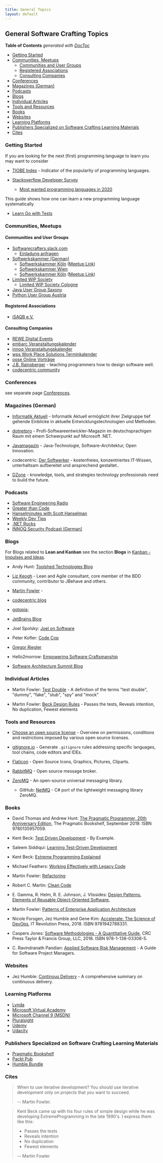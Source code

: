 ```yaml
---
title: General Topics
layout: default
---
```


## General Software Crafting Topics

<!-- START doctoc generated TOC please keep comment here to allow auto update -->
<!-- DON'T EDIT THIS SECTION, INSTEAD RE-RUN doctoc TO UPDATE -->
**Table of Contents**  *generated with [DocToc](https://github.com/thlorenz/doctoc)*

- [Getting Started](#getting-started)
- [Communities, Meetups](#communities-meetups)
  - [Communities and User Groups](#communities-and-user-groups)
  - [Registered Associations](#registered-associations)
  - [Consulting Companies](#consulting-companies)
- [Conferences](#conferences)
- [Magazines (German)](#magazines-german)
- [Podcasts](#podcasts)
- [Blogs](#blogs)
- [Individual Articles](#individual-articles)
- [Tools and Resources](#tools-and-resources)
- [Books](#books)
- [Websites](#websites)
- [Learning Platforms](#learning-platforms)
- [Publishers Specialized on Software Crafting Learning Materials](#publishers-specialized-on-software-crafting-learning-materials)
- [Cites](#cites)

<!-- END doctoc generated TOC please keep comment here to allow auto update -->

### Getting Started

If you are looking for the next (first) programming language to learn you may want to consider

- [TIOBE Index](https://www.tiobe.com/tiobe-index/) - Indicator of the popularity of programming languages.

- [Stackoverflow Developer Survey](https://insights.stackoverflow.com/survey/)
  - [Most wanted programming languages in 2020](https://insights.stackoverflow.com/survey/2020#technology-most-loved-dreaded-and-wanted-languages-wanted)

This guide shows how one can learn a new programming language systematically

- [Learn Go with Tests](https://github.com/quii/learn-go-with-tests)

### Communities, Meetups

#### Communities and User Groups

- [Softwarecrafters.slack.com](https://softwarecrafters.slack.com/)
  - [Einladung anfragen](http://slack.softwarecraftsmanship.org/)
- [Softwerkskammer (German)](https://www.softwerkskammer.org/)
  - [Softwerkskammer Köln](https://www.softwerkskammer.org/groups/cologne) ([Meetup Link](https://www.meetup.com/de-DE/Softwerkskammer-Koln/))
  - [Softwerkskammer Wien](https://www.softwerkskammer.org/groups/wien)
  - [Softwerkskammer Köln](https://www.softwerkskammer.org/groups/chemnitz) ([Meetup Link](https://www.meetup.com/de-DE/Softwerkskammer-Chemnitz/))
- [Limited WIP Society](https://www.limitedwip.org/)
  - [Limited WIP Society Cologne](https://lwscologne.wordpress.com/)
- [Java User Group Saxony](https://jugsaxony.org/)
- [Python User Group Austria](https://www.meetup.com/de-DE/PYUGAT/)

#### Registered Associations

- [iSAQB e.V.](https://www.facebook.com/iSAQB.org)

#### Consulting Companies

- [REWE Digital Events](https://www.meetup.com/REWE-Digital-Events-Cologne/events/)
- [embarc Veranstaltungskalender](https://blog.embarc.de/termin/)
- [innoq Veranstaltungskalender](https://www.innoq.com/de/upcoming/)
- [wps Work Place Solutions Terminkalender](https://www.wps.de/category/aktuelles_events/termine/)
- [oose Online Vorträge](https://www.oose.de/online-vortraege/)
- [J.B. Rainsberger](https://www.jbrains.ca/) - teaching programmers how to design software well. 
- [codecentric community](https://www.codecentric.de/aktuelles/community)

### Conferences

see separate page [Conferences](conferences.html).

### Magazines (German)

- [Informatik Aktuell](https://www.informatik-aktuell.de/index.php) - Informatik Aktuell ermöglicht ihrer Zielgruppe tief gehende Einblicke in aktuelle Entwicklungstechnologien und Methoden.

- [dotnetpro](https://www.dotnetpro.de/) - Profi-Softwareentwickler-Magazin im deutschsprachigen Raum mit einem Schwerpunkt auf Microsoft .NET.

- [Javamagazin](https://kiosk.entwickler.de/java-magazin/) - Java-Technologie, Software-Architektur, Open Innovation.

- codecentric: [Der Softwerker](https://www.codecentric.de/wissen/softwerker) - kostenfreies, konzentriertes IT-Wissen, unterhaltsam aufbereitet und ansprechend gestaltet..

- [DZone](https://dzone.com) - knowledge, tools, and strategies technology professionals need to build the future.

### Podcasts

- [Software Engineering Radio](https://www.se-radio.net/category/episodes/)
- [Greater than Code](https://www.greaterthancode.com/)
- [Hanselminutes with Scott Hanselman](https://www.hanselminutes.com/)
- [Weekly Dev Tips](https://www.weeklydevtips.com/)
- [.NET Rocks](https://dotnetrocks.com/)
- [INNOQ Security Podcast (German)](https://www.innoq.com/en/security-podcast/)

### Blogs

For Blogs related to **Lean and Kanban** see the section **Blogs** in [Kanban - Impulses and Ideas](kanban.html).

- Andy Hunt: [Toolshed Technologies Blog](https://toolshed.com/posts.html)

- [Liz Keogh](https://lizkeogh.com) - Lean and Agile consultant, core member of the BDD community, contributor to JBehave and others.

- [Martin Fowler](https://martinfowler.com/bliki/BeckDesignRules.html) - 

- [codecentric blog](https://blog.codecentric.de/)

- [gotopia;](https://gotopia.tech/articles)

- [JetBrains Blog](https://blog.jetbrains.com/)

- Joel Spolsky: [Joel on Software](http://www.joelonsoftware.com/)

- Peter Kofler: [Code Cop](http://blog.code-cop.org/)

- [Gregor Riegler](http://gregorriegler.com/blog)

- Hello2morrow: [Empowering Software Craftsmanship](http://blog.hello2morrow.com/)

- [Software Architecture Summit Blog](https://software-architecture-summit.de/blog/)

### Individual Articles

- Martin Fowler: [Test Double](https://martinfowler.com/bliki/TestDouble.html) - A definition of the terms "test double", "dummy", "fake", "stub", "spy" and "mock"

- Martin Fowler: [Beck Design Rules](https://martinfowler.com/bliki/BeckDesignRules.html) - Passes the tests, Reveals intention, No duplication, Fewest elements

### Tools and Resources

- [Choose an open source license](https://choosealicense.com/) - Overview on permissions, conditions and restrictions imposed by various open source licenses.

- [gitignore.io](https://gitignore.io/) - Generate `.gitignore` rules addressing specific languages, tool chains, code editors and IDEs.

- [Flaticon](https://www.flaticon.com) - Open Source Icons, Graphics, Pictures, Cliparts.

- [RabbitMQ](https://www.rabbitmq.com/) - Open source message broker.

- [ZeroMQ](https://zeromq.org/) - An open-source universal messaging library.
  - GitHub: [NetMQ](https://github.com/zeromq/netmq) - C# port of the lightweight messaging library ZeroMQ.

### Books

- David Thomas and Andrew Hunt: [The Pragmatic Programmer, 20th Anniversary Edition](https://pragprog.com/titles/tpp20/the-pragmatic-programmer-20th-anniversary-edition/), The Pragmatic Bookshelf, September 2019. ISBN 9780135957059.

- Kent Beck: [Test Driven Development](https://www.oreilly.com/library/view/test-driven-development/0321146530/) - By Example.

- Saleem Siddiqui: [Learning Test-Driven Development](https://www.oreilly.com/library/view/learning-test-driven-development/9781098106461/)

- Kent Beck: [Extreme Programming Explained](https://www.oreilly.com/library/view/extreme-programming-explained/0321278658/)

- Michael Feathers: [Working Effectively with Legacy Code](https://www.oreilly.com/library/view/working-effectively-with/0131177052/)

- Martin Fowler: [Refactoring](https://martinfowler.com/books/refactoring.html)

- Robert C. Martin: [Clean Code](https://www.oreilly.com/library/view/clean-code-a/9780136083238/)

-  E. Gamma, R. Helm, R. E. Johnson, J. Vlissides: [Design Patterns. Elements of Reusable Object-Oriented Software.](https://dl.acm.org/doi/book/10.5555/186897)

- Martin Fowler: [Patterns of Enterprise Application Architecture](https://dl.acm.org/doi/10.5555/579257)

- Nicole Forsgen, Jez Humble and Gene Kim: [Accelerate: The Science of DevOps](https://itrevolution.com/book/accelerate/), IT Revolution Press, 2018. ISBN 9781942788331.

- Caspers Jones: [Software Methodologies - A Quantitative Guide](https://www.routledge.com/Software-Methodologies-A-Quantitative-Guide/Jones/p/book/9781138033085), CRC Press Taylor & Francis Group, LLC, 2018. ISBN 978-1-138-03308-5.

- C. Ravindranath Pandian: [Applied Software Risk Management](https://doi.org/10.1201/9780849305313) - A Guide for Software Project Managers.

### Websites

- Jez Humble: [Continous Delivery](https://continuousdelivery.com) - A comprehensive summary on continuous delivery.

### Learning Platforms

- [Lynda](https://www.lynda.com)
- [Microsoft Virtual Academy](https://mva.microsoft.com/)
- [Microsoft Channel 9 (MSDN)](https://channel9.msdn.com/)
- [Pluralsight](https://www.pluralsight.com)
- [Udemy](https://www.udemy.com)
- [Udacity](https://www.udacity.com)

### Publishers Specialized on Software Crafting Learning Materials

- [Pragmatic Bookshelf](https://pragprog.com)
- [Packt Pub](https://www.packtpub.com)
- [Humble Bundle](https://www.humblebundle.com)

### Cites

> When to use iterative development? You should use iterative development only on projects that you want to succeed.
>
> -- Martin Fowler.

> Kent Beck came up with his four rules of simple design while he was developing ExtremeProgramming in the late 1990's. I express them like this:
> 
> - Passes the tests
> - Reveals intention
> - No duplication
> - Fewest elements
>
> -- Martin Fowler